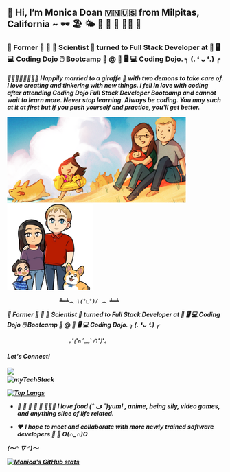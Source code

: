 <h2> 👋 Hi, I’m Monica Doan 🇻🇳🇺🇸 from Milpitas, California ~ 🕶 🏖 🌤 🧋 🍱 🍔 🤙🏼 🍜 </h2>

<h3>
👀 Former 🧫 🧪 🐁 Scientist 🔬 turned to Full Stack Developer at 💾 🖥️ 💻 Coding Dojo 🖱️ Bootcamp 🥷 @ 💾 🖥️ 💻 Coding Dojo. ╮ (. ❛ ᴗ ❛.) ╭
</h5>

<h5>

🧑🏼👩🏻👧🏻👦🏻 Happily married to a giraffe 🦒 with two demons to take care of. I love creating and tinkering with new things. I fell in love with coding after attending Coding Dojo Full Stack Developer Bootcamp and cannot wait to learn more.    Never stop learning.  Always be coding.  You may such at it at first but if you push yourself and practice, you'll get better.  

<div>
     <img src="https://github.com/mtvdoan/mtvdoan/blob/main/smaller%20family%20commision.png" style="height: 200px; max-width: auto"/>
     <img src="https://github.com/mtvdoan/mtvdoan/blob/main/FB_IMG_1533913528303.jpg" style="height: 200px; max-width: auto"/>
</div>
     
                     ┻━┻︵ \(°□°)/ ︵ ┻━┻

👀 Former 🧫 🧪 🐁 Scientist 🔬 turned to Full Stack Developer at 💾 🖥️ 💻 Coding Dojo 🖱️ Bootcamp 🥷 @ 💾 🖥️ 💻 Coding Dojo. ╮ (. ❛ ᴗ ❛.) ╭



                        ｡ﾟ(ﾟ∩´﹏`∩ﾟ)ﾟ｡

<div>
     <h4>Let's Connect!</h4>
     <a href="https://www.linkedin.com/in/monica-tv-doan/">
          <img style="border: 2px white" src="https://img.shields.io/badge/LinkedIn-0077B5?style=for-the-badge&logo=linkedin&logoColor=white">
     </a>
</div>
<div>
     <img style="border: 2px white" src="https://github-readme-tech-stack.vercel.app/api/cards?title=My%20Tech%20Stack&lineCount=4&theme=tokyonight&align=left&line1=HTML5,HTML,E34F26;CSS3,CSS3,1572B6;Bootstrap,Bootstrap,7952B3;JavaScript,JavaScript,F7DF1E;&line2=Node.js,Node.js,339933;Python,Python,3776AB;Flask,Flask,29B5E8;React,React,61DAFB;&line3=MySQL,MySQL,4479A1;Spring,Spring,6DB33F;Java,Java,2F2625;MongoDB,MongoDB,47A248;&line4=Microsoft%20Office,Microsoft%20Office,D83B01;&line4=Microsoft%20Office,Microsoft%20Office,D83B01;" alt="myTechStack"/>
</div>

[![Top Langs](https://github-readme-stats.vercel.app/api/top-langs/?username=mtvdoan&layout=compact&theme=tokyonight)](https://github.com/mtvdoan/github-readme-stats)
    
    
- 🍘 🍙 🍛 🥘 🍜 🍲🍝🍚 I love food (ˆ ڡ ˆ)yum! , anime, being sily, video games, and anything slice of life related. 

- ❤️ I hope to meet and collaborate with more newly trained software developers 🥰 🤗  O(∩_∩)O

(〜^ ∇ ^)〜

[![Monica's GitHub stats](https://github-readme-stats.vercel.app/api?username=mtvdoan&&theme=tokyonight)](https://github.com/mtvdoan/github-readme-stats)
</h5>
